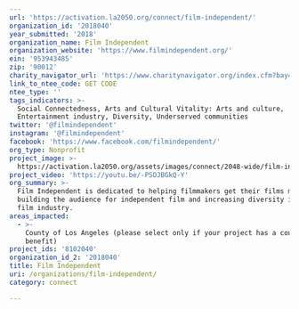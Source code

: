 ```yaml
---
url: 'https://activation.la2050.org/connect/film-independent/'
organization_id: '2018040'
year_submitted: '2018'
organization_name: Film Independent
organization_website: 'https://www.filmindependent.org/'
ein: '953943485'
zip: '90012'
charity_navigator_url: 'https://www.charitynavigator.org/index.cfm?bay=search.profile&ein=953943485'
link_to_ntee_code: GET CODE
ntee_type: ''
tags_indicators: >-
  Social Connectedness, Arts and Cultural Vitality: Arts and culture,
  Entertainment industry, Diversity, Underserved communities
twitter: '@filmindependent'
instagram: '@filmindependent'
facebook: 'https://www.facebook.com/filmindependent/'
org_type: Nonprofit
project_image: >-
  https://activation.la2050.org/assets/images/connect/2048-wide/film-independent.jpg
project_video: 'https://youtu.be/-PSOJBGkQ-Y'
org_summary: >-
  Film Independent is dedicated to helping filmmakers get their films made,
  building the audience for independent film and increasing diversity in the
  film industry.
areas_impacted:
  - >-
    County of Los Angeles (please select only if your project has a countywide
    benefit)
project_ids: '8102040'
organization_id_2: '2018040'
title: Film Independent
uri: /organizations/film-independent/
category: connect

---
```


